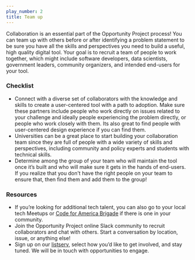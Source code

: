 ```yaml
---
play_number: 2
title: Team up
---
```


Collaboration is an essential part of the Opportunity Project process! You can team up with others before or after identifying a problem statement to be sure you have all the skills and perspectives you need to build a useful, high quality digital tool. Your goal is to recruit a team of people to work together, which might include software developers, data scientists, government leaders, community organizers, and intended end-users for your tool.

### Checklist
- Connect with a diverse set of collaborators with the knowledge and skills to create a user-centered tool with a path to adoption. Make sure these partners include people who work directly on issues related to your challenge and ideally people experiencing the problem directly, or people who work closely with them. Its also great to find people with user-centered design experience if you can find them.
- Universities can be a great place to start building your collaboration team since they are full of people with a wide variety of skills and perspectives, including community and policy experts and students with technical skills.
- Determine among the group of your team who will maintain the tool once it’s built and who will make sure it gets in the hands of end-users. If you realize that you don't have the right people on your team to ensure that, then find them and add them to the group!

### Resources
- If you’re looking for additional tech talent, you can also go to your local tech Meetups or [Code for America Brigade](http://brigade.codeforamerica.org/brigade/list) if there is one in your community.  
- Join the Opportunity Project online Slack community to recruit collaborators and chat with others. Start a conversation by location, issue, or anything else! 
- Sign up on our [listserv](http://eepurl.com/cd6yor), select how you’d like to get involved, and stay tuned. We will be in touch with opportunities to engage.
